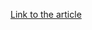 [Link to the article](https://www.operationblockbuster.com/wp-content/uploads/2016/02/Operation-Blockbuster-Tools-Report.pdf)
